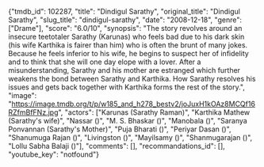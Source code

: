{"tmdb_id": 102287, "title": "Dindigul Sarathy", "original_title": "Dindigul Sarathy", "slug_title": "dindigul-sarathy", "date": "2008-12-18", "genre": ["Drame"], "score": "6.0/10", "synopsis": "The story revolves around an insecure teetotaler Sarathy (Karunas) who feels bad due to his dark skin (his wife Karthika is fairer than him) who is often the brunt of many jokes. Because he feels inferior to his wife, he begins to suspect her of infidelity and to think that she will one day elope with a lover. After a misunderstanding, Sarathy and his mother are estranged which further weakens the bond between Sarathy and Karthika. How Sarathy resolves his issues and gets back together with Karthika forms the rest of the story.", "image": "https://image.tmdb.org/t/p/w185_and_h278_bestv2/joJuxH1kOAz8MCQf16RZfmBfFNz.jpg", "actors": ["Karunas (Sarathy Raman)", "Karthika Mathew (Sarathy's wife)", "Nassar ()", "M. S. Bhaskar ()", "Manobala ()", "Saranya Ponvannan (Sarathy's Mother)", "Puja Bharati ()", "Periyar Dasan ()", "Shanumuga Rajan ()", "Livingston ()", "Mayilsamy ()", "Shanmugarajan ()", "Lollu Sabha Balaji ()"], "comments": [], "recommandations_id": [], "youtube_key": "notfound"}